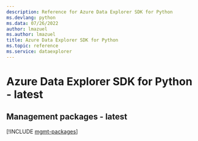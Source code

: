 ```yaml
---
description: Reference for Azure Data Explorer SDK for Python
ms.devlang: python
ms.data: 07/26/2022
author: lmazuel
ms.author: lmazuel
title: Azure Data Explorer SDK for Python
ms.topic: reference
ms.service: dataexplorer
---
```

# Azure Data Explorer SDK for Python - latest

## Management packages - latest
[!INCLUDE [mgmt-packages](data-explorer-mgmt-index.md)]